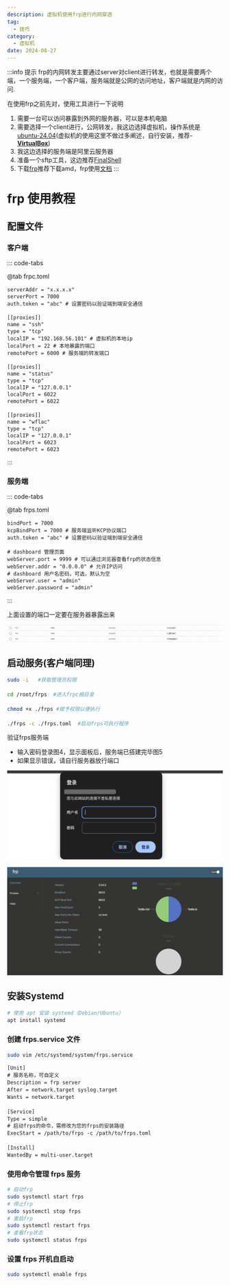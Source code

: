 ```yaml
---
description: 虚拟机使用frp进行内网穿透
tag:
  - 技巧
category:
  - 虚拟机
date: 2024-08-27
---
```


:::info 提示
 frp的内网转发主要通过server对client进行转发，也就是需要两个端，一个服务端，一个客户端，服务端就是公网的访问地址，客户端就是内网的访问.

在使用frp之前先对，使用工具进行一下说明

1. 需要一台可以访问暴露到外网的服务器，可以是本机电脑
2. 需要选择一个client进行，公网转发，我这边选择虚拟机，操作系统是 [ubuntu-24.04](https://mirrors.aliyun.com/ubuntu-releases/24.04/?spm=a2c6h.25603864.0.0.27f74ddazUCKKq)(虚拟机的使用这里不做过多阐述，自行安装，推荐-[**VirtualBox**](https://www.virtualbox.org/wiki/Downloads))
3. 我这边选择的服务端是阿里云服务器
4. 准备一个sftp工具，这边推荐[FinalShell](https://www.hostbuf.com/t/988.html)
5. 下载[frp](https://github.com/fatedier/frp/releases)推荐下载amd，frp使用[文档](https://gofrp.org/zh-cn/docs/)
:::

# frp 使用教程

## 配置文件

### 客户端

::: code-tabs

@tab frpc.toml

```text
serverAddr = "x.x.x.x"
serverPort = 7000
auth.token = "abc" # 设置密码以验证端到端安全通信

[[proxies]]
name = "ssh"
type = "tcp"
localIP = "192.168.56.101" # 虚拟机的本地ip
localPort = 22 # 本地暴露的端口
remotePort = 6000 # 服务端的转发端口

[[proxies]]
name = "status"
type = "tcp"
localIP = "127.0.0.1"
localPort = 6022
remotePort = 6022

[[proxies]]
name = "wflac"
type = "tcp"
localIP = "127.0.0.1"
localPort = 6023
remotePort = 6023

```
:::

### 服务端

::: code-tabs

@tab frps.toml

```text
bindPort = 7000
kcpBindPort = 7000 # 服务端监听KCP协议端口
auth.token = "abc" # 设置密码以验证端到端安全通信

# dashboard 管理页面
webServer.port = 9999 # 可以通过浏览器查看frp的状态信息
webServer.addr = "0.0.0.0" # 允许IP访问
# dashboard 用户名密码，可选，默认为空
webServer.user = "admin"
webServer.password = "admin" 
```
:::

上面设置的端口一定要在服务器暴露出来

![image-20240827021220133](20240827-frp的使用教程.assets/image-20240827021220133.png)



## 启动服务(客户端同理)

```sh
sudo -i   #获取管理员权限

cd /root/frps  #进入frpc根目录

chmod +x ./frps #赋予权限以便执行 

./frps -c ./frps.toml  #启动frps可执行程序
```

验证frps服务端

- 输入密码登录图4，显示面板后，服务端已搭建完毕图5
- 如果显示错误，请自行服务器放行端口

![image-bghf.png](20240827-frp的使用教程.assets/image-bghf.png)

![img](20240827-frp的使用教程.assets/image-spvq.png)

## 安装Systemd

```sh
# 使用 apt 安装 systemd（Debian/Ubuntu）
apt install systemd
```

###  **创建 frps.service 文件**

```sh
sudo vim /etc/systemd/system/frps.service
```

```txt
[Unit]
# 服务名称，可自定义
Description = frp server
After = network.target syslog.target
Wants = network.target

[Service]
Type = simple
# 启动frps的命令，需修改为您的frps的安装路径
ExecStart = /path/to/frps -c /path/to/frps.toml

[Install]
WantedBy = multi-user.target

```

### **使用命令管理 frps 服务**

```sh
# 启动frp
sudo systemctl start frps
# 停止frp
sudo systemctl stop frps
# 重启frp
sudo systemctl restart frps
# 查看frp状态
sudo systemctl status frps
```

###  **设置 frps 开机自启动**

```sh
sudo systemctl enable frps
```

